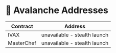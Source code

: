 # 📜 Avalanche Addresses
| Contract | Address |
| --- | --- |
IVAX |  unavailable - stealth launch
MasterChef |  unavailable - stealth launch
